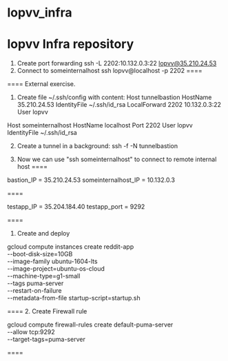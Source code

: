 # lopvv_infra
lopvv Infra repository
====
1. Create port forwarding
ssh -L 2202:10.132.0.3:22 lopvv@35.210.24.53
2. Connect to someinternalhost
ssh lopvv@localhost -p 2202
====

====
External exercise. 
1. Create file ~/.ssh/config with content:
Host tunnelbastion
  HostName 35.210.24.53
  IdentityFile ~/.ssh/id_rsa
  LocalForward 2202 10.132.0.3:22
  User lopvv

Host someinternalhost
  HostName localhost
  Port 2202
  User lopvv
  IdentityFile ~/.ssh/id_rsa

2. Create a tunnel in a background:
ssh -f -N tunnelbastion

3. Now we can use "ssh someinternalhost" to connect to remote internal host
====

bastion_IP = 35.210.24.53
someinternalhost_IP = 10.132.0.3

====

testapp_IP = 35.204.184.40
testapp_port = 9292

====
1. Create and deploy

gcloud compute instances create reddit-app\
 --boot-disk-size=10GB \
 --image-family ubuntu-1604-lts \
 --image-project=ubuntu-os-cloud \
 --machine-type=g1-small \
 --tags puma-server \
 --restart-on-failure \
 --metadata-from-file startup-script=startup.sh

====
2. Create Firewall rule

gcloud compute firewall-rules create default-puma-server \
 --allow tcp:9292 \
 --target-tags=puma-server
 
====

